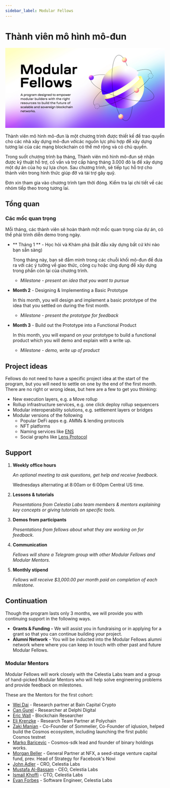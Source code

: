 ```yaml
---
sidebar_label: Modular Fellows
---
```


# Thành viên mô hình mô-đun

![Modular Fellows](/img/modular_fellows.jpg)

Thành viên mô hình mô-đun là một chương trình được thiết kế để trao quyền cho các nhà xây dựng mô-đun vớicác nguồn lực phù hợp để xây dựng tương lai của các mạng blockchain có thể mở rộng và có chủ quyền.

Trong suốt chương trình ba tháng, Thành viên mô hình mô-đun sẽ nhận được kỹ thuật hỗ trợ, cố vấn và trợ cấp hàng tháng 3.000 đô la để xây dựng một dự án của họ sự lựa chọn. Sau chương trình, sẽ tiếp tục hỗ trợ cho thành viên trong hình thức giúp đỡ và tài trợ gây quỹ.

Đơn xin tham gia vào chương trình tạm thời đóng. Kiểm tra lại chi tiết về các nhóm tiếp theo trong tương lai.

## Tổng quan

### Các mốc quan trọng

Mỗi tháng, các thành viên sẽ hoàn thành một mốc quan trọng của dự án, có thể phải trình diễn demo trong ngày.

- ** Tháng 1 ** - Học hỏi và Khám phá (bắt đầu xây dựng bất cứ khi nào bạn sẵn sàng)

  Trong tháng này, bạn sẽ đắm mình trong các chuỗi khối mô-đun để đưa ra với các ý tưởng về giao thức, công cụ hoặc ứng dụng để xây dựng trong phần còn lại của chương trình.

  - *Milestone - present an idea that you want to pursue*

- **Month 2** - Designing & Implementing a Basic Prototype

  In this month, you will design and implement a basic prototype of the idea that you settled on during the first month.

  - *Milestone - present the prototype for feedback*

- **Month 3** - Build out the Prototype into a Functional Product

  In this month, you will expand on your prototype to build a functional product which you will demo and explain with a write up.

  - *Milestone - demo, write up of product*

## Project ideas

Fellows do not need to have a specific project idea at the start of the program, but you will need to settle on one by the end of the first month. There are no right or wrong ideas, but here are a few to get you thinking:

- New execution layers, e.g. a Move rollup
- Rollup infrastructure services, e.g. one click deploy rollup sequencers
- Modular interoperability solutions, e.g. settlement layers or bridges
- Modular versions of the following
  - Popular DeFi apps e.g. AMMs & lending protocols
  - NFT platforms
  - Naming services like [ENS](https://etherscan.io/token/0xC18360217D8F7Ab5e7c516566761Ea12Ce7F9D72#code)
  - Social graphs like [Lens Protocol](https://lens.xyz/)

## Support

1. **Weekly office hours**

    *An optional meeting to ask questions, get help and receive feedback.*

    Wednesdays alternating at 8:00am or 6:00pm Central US time.

2. **Lessons & tutorials**

    *Presentations from Celestia Labs team members & mentors explaining key concepts or giving tutorials on specific tools.*

3. **Demos from participants**

    *Presentations from fellows about what they are working on for feedback.*

4. **Communication**

    *Fellows will share a Telegram group with other Modular Fellows and Modular Mentors.*

5. **Monthly stipend**

    *Fellows will receive $3,000.00 per month paid on completion of each milestone.*

## Continuation

Though the program lasts only 3 months, we will provide you with continuing support in the following ways.

- **Grants & Funding -** We will assist you in fundraising or in applying for a grant so that you can continue building your project.
- **Alumni Network** - You will be inducted into the Modular Fellows alumni network where where you can keep in touch with other past and future Modular Fellows.

### Modular Mentors

Modular Fellows will work closely with the Celestia Labs team and a group of hand-picked Modular Mentors who will help solve engineering problems and provide feedback on milestones.

These are the Mentors for the first cohort:

- [Wei Dai](https://twitter.com/_weidai) - Research partner at Bain Capital Crypto
- [Can Gurel](https://twitter.com/CannnGurel) - Researcher at Delphi Digital
- [Eric Wall](https://twitter.com/ercwl) - Blockchain Researcher
- [Eli Krenzke](https://twitter.com/eKRENZKE) - Research Team Partner at Polychain
- [Zaki Manian](https://twitter.com/zmanian) - Co-Founder of Sommelier, Co-Founder of iqlusion, helped build the Cosmos ecosystem, including launching the first public Cosmos testnet
- [Marko Baricevic](https://twitter.com/mark0baricevic) - Cosmos-sdk lead and founder of binary holdings works.
- [Morgan Beller](https://twitter.com/beller) - General Partner at NFX, a seed-stage venture capital fund, prev. Head of Strategy for Facebook's Novi
- [John Adler](https://twitter.com/jadler0) - CRO, Celestia Labs
- [Mustafa Al-Bassam](https://twitter.com/musalbas) - CEO, Celestia Labs
- [Ismail Khoffi](https://twitter.com/KreuzUQuer) - CTO, Celestia Labs
- [Evan Forbes](https://twitter.com/evansforbes) - Software Engineer, Celestia Labs
